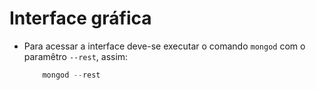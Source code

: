 # Interface gráfica

* Para acessar a interface deve-se executar o comando `mongod` com o paramêtro `--rest`, assim:

    ```javascript
        mongod --rest
    ```